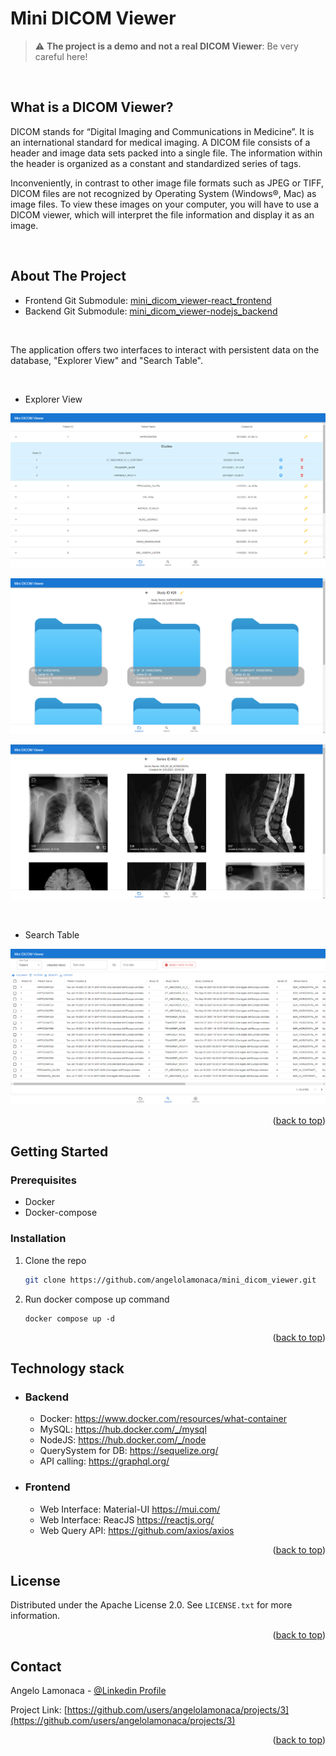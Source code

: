 <div id="top"></div>

<!-- INTRO -->

# Mini DICOM Viewer
> :warning: **The project is a demo and not a real DICOM Viewer**: Be very careful here!

<br/>

## What is a DICOM Viewer?

DICOM stands for “Digital Imaging and Communications in Medicine”. It is an international standard for medical imaging. 
A DICOM file consists of a header and image data sets packed into a single file. 
The information within the header is organized as a constant and standardized series of tags. 

Inconveniently, in contrast to other image file formats such as JPEG or TIFF, DICOM files are not recognized by Operating System (Windows®, Mac) as image files. 
To view these images on your computer, you will have to use a DICOM viewer, which will interpret the file information and display it as an image.

<br/>

<!-- ABOUT THE PROJECT -->

## About The Project

* Frontend Git Submodule: [mini_dicom_viewer-react_frontend](https://github.com/angelolamonaca/mini_dicom_viewer-react_frontend)
* Backend Git Submodule: [mini_dicom_viewer-nodejs_backend](https://github.com/angelolamonaca/mini_dicom_viewer-nodejs_backend)

<br/>

The application offers two interfaces to interact with persistent data on the database, "Explorer View" and "Search Table".

<br/>

* Explorer View
  
[![Explorer Studies Screen Shot][explorer-studies]](https://github.com/angelolamonaca/mini_dicom_viewer-react_frontend)
  
[![Explorer Series Screen Shot][explorer-series]](https://github.com/angelolamonaca/mini_dicom_viewer-react_frontend)
  
[![Explorer Files Screen Shot][explorer-files]](https://github.com/angelolamonaca/mini_dicom_viewer-react_frontend)

<br/>

* Search Table

[![Search Screen Shot][search]](https://github.com/angelolamonaca/mini_dicom_viewer-react_frontend)


<p align="right">(<a href="#top">back to top</a>)</p>

<!-- GETTING STARTED -->

## Getting Started

### Prerequisites

* Docker
* Docker-compose

### Installation

1. Clone the repo
   ```sh
   git clone https://github.com/angelolamonaca/mini_dicom_viewer.git
   ```

2. Run docker compose up command
   ```shell
   docker compose up -d
   ```

<p align="right">(<a href="#top">back to top</a>)</p>

<!-- TECHNOLOGY STACK -->

## Technology stack

- ### Backend

  - Docker: https://www.docker.com/resources/what-container
  - MySQL: https://hub.docker.com/_/mysql
  - NodeJS: https://hub.docker.com/_/node
  - QuerySystem for DB: https://sequelize.org/
  - API calling: https://graphql.org/

- ### Frontend

  - Web Interface: Material-UI https://mui.com/
  - Web Interface: ReacJS https://reactjs.org/
  - Web Query API: https://github.com/axios/axios

<p align="right">(<a href="#top">back to top</a>)</p>

<!-- LICENSE -->

## License

Distributed under the Apache License 2.0. See `LICENSE.txt` for more information.

<p align="right">(<a href="#top">back to top</a>)</p>

<!-- CONTACT -->

## Contact

Angelo Lamonaca - [@Linkedin Profile](https://www.linkedin.com/in/angelolamonaca/)

Project Link: [https://github.com/users/angelolamonaca/projects/3](https://github.com/users/angelolamonaca/projects/3)

<p align="right">(<a href="#top">back to top</a>)</p>


[explorer-studies]: .github/_media/preview-explorer-studies.png
[explorer-series]: .github/_media/preview-explorer-series.png
[explorer-files]: .github/_media/preview-explorer-files.png
[search]: .github/_media/preview-search.png
